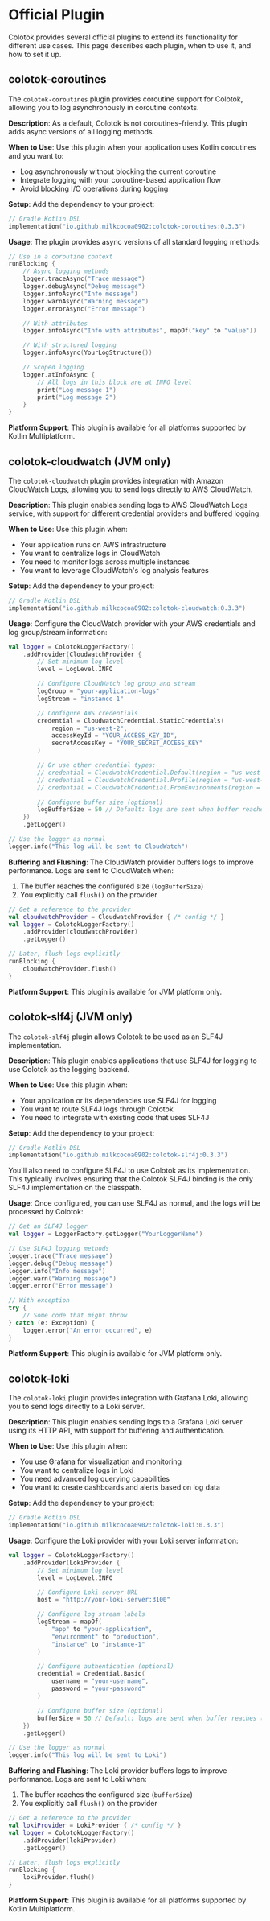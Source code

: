 # Official Plugin

Colotok provides several official plugins to extend its functionality for different use cases. This page describes each plugin, when to use it, and how to set it up.

## colotok-coroutines

The `colotok-coroutines` plugin provides coroutine support for Colotok, allowing you to log asynchronously in coroutine contexts.

**Description**: As a default, Colotok is not coroutines-friendly. This plugin adds async versions of all logging methods.

**When to Use**: Use this plugin when your application uses Kotlin coroutines and you want to:
- Log asynchronously without blocking the current coroutine
- Integrate logging with your coroutine-based application flow
- Avoid blocking I/O operations during logging

**Setup**: Add the dependency to your project:

```kotlin
// Gradle Kotlin DSL
implementation("io.github.milkcocoa0902:colotok-coroutines:0.3.3")
```

**Usage**: The plugin provides async versions of all standard logging methods:

```kotlin
// Use in a coroutine context
runBlocking {
    // Async logging methods
    logger.traceAsync("Trace message")
    logger.debugAsync("Debug message")
    logger.infoAsync("Info message")
    logger.warnAsync("Warning message")
    logger.errorAsync("Error message")

    // With attributes
    logger.infoAsync("Info with attributes", mapOf("key" to "value"))

    // With structured logging
    logger.infoAsync(YourLogStructure())

    // Scoped logging
    logger.atInfoAsync {
        // All logs in this block are at INFO level
        print("Log message 1")
        print("Log message 2")
    }
}
```

**Platform Support**: This plugin is available for all platforms supported by Kotlin Multiplatform.

## colotok-cloudwatch (JVM only)

The `colotok-cloudwatch` plugin provides integration with Amazon CloudWatch Logs, allowing you to send logs directly to AWS CloudWatch.

**Description**: This plugin enables sending logs to AWS CloudWatch Logs service, with support for different credential providers and buffered logging.

**When to Use**: Use this plugin when:
- Your application runs on AWS infrastructure
- You want to centralize logs in CloudWatch
- You need to monitor logs across multiple instances
- You want to leverage CloudWatch's log analysis features

**Setup**: Add the dependency to your project:

```kotlin
// Gradle Kotlin DSL
implementation("io.github.milkcocoa0902:colotok-cloudwatch:0.3.3")
```

**Usage**: Configure the CloudWatch provider with your AWS credentials and log group/stream information:

```kotlin
val logger = ColotokLoggerFactory()
    .addProvider(CloudwatchProvider {
        // Set minimum log level
        level = LogLevel.INFO

        // Configure CloudWatch log group and stream
        logGroup = "your-application-logs"
        logStream = "instance-1"

        // Configure AWS credentials
        credential = CloudwatchCredential.StaticCredentials(
            region = "us-west-2",
            accessKeyId = "YOUR_ACCESS_KEY_ID",
            secretAccessKey = "YOUR_SECRET_ACCESS_KEY"
        )

        // Or use other credential types:
        // credential = CloudwatchCredential.Default(region = "us-west-2")
        // credential = CloudwatchCredential.Profile(region = "us-west-2", profileName = "default")
        // credential = CloudwatchCredential.FromEnvironments(region = "us-west-2")

        // Configure buffer size (optional)
        logBufferSize = 50 // Default: logs are sent when buffer reaches this size
    })
    .getLogger()

// Use the logger as normal
logger.info("This log will be sent to CloudWatch")
```

**Buffering and Flushing**: The CloudWatch provider buffers logs to improve performance. Logs are sent to CloudWatch when:
1. The buffer reaches the configured size (`logBufferSize`)
2. You explicitly call `flush()` on the provider

```kotlin
// Get a reference to the provider
val cloudwatchProvider = CloudwatchProvider { /* config */ }
val logger = ColotokLoggerFactory()
    .addProvider(cloudwatchProvider)
    .getLogger()

// Later, flush logs explicitly
runBlocking {
    cloudwatchProvider.flush()
}
```

**Platform Support**: This plugin is available for JVM platform only.

## colotok-slf4j (JVM only)

The `colotok-slf4j` plugin allows Colotok to be used as an SLF4J implementation.

**Description**: This plugin enables applications that use SLF4J for logging to use Colotok as the logging backend.

**When to Use**: Use this plugin when:
- Your application or its dependencies use SLF4J for logging
- You want to route SLF4J logs through Colotok
- You need to integrate with existing code that uses SLF4J

**Setup**: Add the dependency to your project:

```kotlin
// Gradle Kotlin DSL
implementation("io.github.milkcocoa0902:colotok-slf4j:0.3.3")
```

You'll also need to configure SLF4J to use Colotok as its implementation. This typically involves ensuring that the Colotok SLF4J binding is the only SLF4J implementation on the classpath.

**Usage**: Once configured, you can use SLF4J as normal, and the logs will be processed by Colotok:

```kotlin
// Get an SLF4J logger
val logger = LoggerFactory.getLogger("YourLoggerName")

// Use SLF4J logging methods
logger.trace("Trace message")
logger.debug("Debug message")
logger.info("Info message")
logger.warn("Warning message")
logger.error("Error message")

// With exception
try {
    // Some code that might throw
} catch (e: Exception) {
    logger.error("An error occurred", e)
}
```

**Platform Support**: This plugin is available for JVM platform only.

## colotok-loki

The `colotok-loki` plugin provides integration with Grafana Loki, allowing you to send logs directly to a Loki server.

**Description**: This plugin enables sending logs to a Grafana Loki server using its HTTP API, with support for buffering and authentication.

**When to Use**: Use this plugin when:
- You use Grafana for visualization and monitoring
- You want to centralize logs in Loki
- You need advanced log querying capabilities
- You want to create dashboards and alerts based on log data

**Setup**: Add the dependency to your project:

```kotlin
// Gradle Kotlin DSL
implementation("io.github.milkcocoa0902:colotok-loki:0.3.3")
```

**Usage**: Configure the Loki provider with your Loki server information:

```kotlin
val logger = ColotokLoggerFactory()
    .addProvider(LokiProvider {
        // Set minimum log level
        level = LogLevel.INFO

        // Configure Loki server URL
        host = "http://your-loki-server:3100"

        // Configure log stream labels
        logStream = mapOf(
            "app" to "your-application",
            "environment" to "production",
            "instance" to "instance-1"
        )

        // Configure authentication (optional)
        credential = Credential.Basic(
            username = "your-username",
            password = "your-password"
        )

        // Configure buffer size (optional)
        bufferSize = 50 // Default: logs are sent when buffer reaches this size
    })
    .getLogger()

// Use the logger as normal
logger.info("This log will be sent to Loki")
```

**Buffering and Flushing**: The Loki provider buffers logs to improve performance. Logs are sent to Loki when:
1. The buffer reaches the configured size (`bufferSize`)
2. You explicitly call `flush()` on the provider

```kotlin
// Get a reference to the provider
val lokiProvider = LokiProvider { /* config */ }
val logger = ColotokLoggerFactory()
    .addProvider(lokiProvider)
    .getLogger()

// Later, flush logs explicitly
runBlocking {
    lokiProvider.flush()
}
```

**Platform Support**: This plugin is available for all platforms supported by Kotlin Multiplatform.
